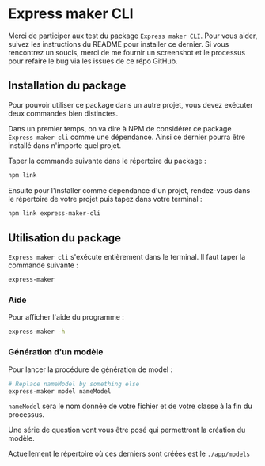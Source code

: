 # Express maker CLI

Merci de participer aux test du package `Express maker CLI`. Pour vous aider, suivez les instructions du README pour installer ce dernier. Si vous rencontrez un soucis, merci de me fournir un screenshot et le processus pour refaire le bug via les issues de ce répo GitHub.

## Installation du package

Pour pouvoir utiliser ce package dans un autre projet, vous devez exécuter deux commandes bien distinctes.

Dans un premier temps, on va dire à NPM de considérer ce package `Express maker cli` comme une dépendance. Ainsi ce dernier pourra être installé dans n'importe quel projet. 

Taper la commande suivante dans le répertoire du package :

```bash
npm link
```

Ensuite pour l'installer comme dépendance d'un projet, rendez-vous dans le répertoire de votre projet puis tapez dans votre terminal :

```bash
npm link express-maker-cli
```

## Utilisation du package

`Express maker cli` s'exécute entièrement dans le terminal. Il faut taper la commande suivante :

```bash
express-maker 
```

### Aide

Pour afficher l'aide du programme :

```bash
express-maker -h
```

### Génération d'un modèle

Pour lancer la procédure de génération de model :

```bash
# Replace nameModel by something else
express-maker model nameModel
```

`nameModel` sera le nom donnée de votre fichier et de votre classe à la fin du processus.

Une série de question vont vous être posé qui permettront la création du modèle.

Actuellement le répertoire où ces derniers sont créées est le `./app/models`